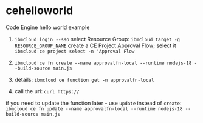 # cehelloworld
Code Engine hello world example


1. `ibmcloud login --sso`
select Resource Group:
`ibmcloud target -g RESOURCE_GROUP_NAME`
create a CE Project Approval Flow; select it
`ibmcloud ce project select -n 'Approval Flow'`
2. `ibmcloud ce fn create --name approvalfn-local --runtime nodejs-18 --build-source main.js`

3. details: `ibmcloud ce function get -n approvalfn-local`
4. call the url: `curl https://` 

if you need to update the function later - use `update` instead of `create`:
`ibmcloud ce fn update --name approvalfn-local --runtime nodejs-18 --build-source main.js`